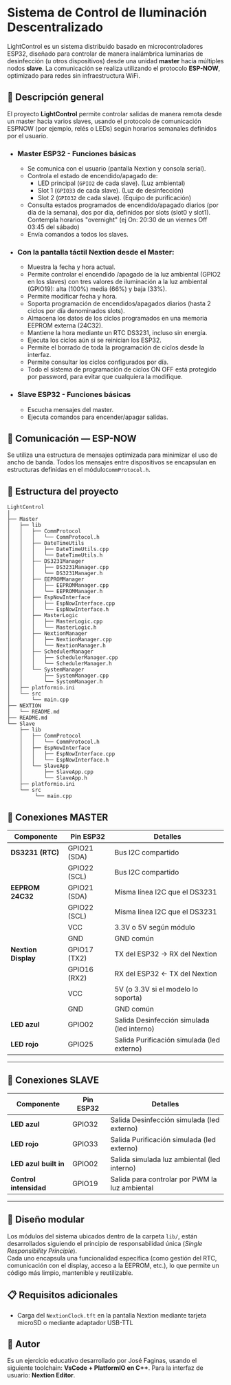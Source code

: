 # Sistema de Control de Iluminación Descentralizado

LightControl es un sistema distribuido basado en microcontroladores ESP32, diseñado para controlar de manera inalámbrica luminarias de desinfección (u otros dispositivos) desde una unidad **master** hacia múltiples nodos **slave**. La comunicación se realiza utilizando el protocolo **ESP-NOW**, optimizado para redes sin infraestructura WiFi.

## 📌 Descripción general

El proyecto **LightControl** permite controlar salidas de manera remota desde un master hacia varios slaves, usando el protocolo de comunicación ESPNOW (por ejemplo, relés o LEDs) según horarios semanales definidos por el usuario.

- ### **Master ESP32 - Funciones básicas**
  - Se comunica con el usuario (pantalla Nextion y consola serial).
  - Controla el estado de encendido/apagado de:
    - LED principal (`GPIO2` de cada slave). (Luz ambiental)
    - Slot 1 (`GPIO33` de cada slave). (Luz de desinfección)
    - Slot 2 (`GPIO32` de cada slave). (Equipo de purificación)
  - Consulta estados programados de encendido/apagado diarios (por día de la semana), dos por dia, definidos por slots (slot0 y slot1). Contempla horarios "overnight" (ej On: 20:30 de un viernes Off 03:45 del sábado)
  - Envía comandos a todos los slaves.

- ### **Con la pantalla táctil Nextion desde el Master:**
  - Muestra la fecha y hora actual.
  - Permite controlar el encendido /apagado de la luz ambiental (GPIO2 en los slaves) con tres valores de iluminación a la luz ambiental (GPIO19): alta (100%) media (66%) y baja (33%).
  - Permite modificar fecha y hora.
  - Soporta programación de encendidos/apagados diarios (hasta 2 ciclos por día denominados slots).
  - Almacena los datos de los ciclos programados en una memoria EEPROM externa (24C32).
  - Mantiene la hora mediante un RTC DS3231, incluso sin energía.
  - Ejecuta los ciclos aún si se reinician los ESP32.
  - Permite el borrado de toda la programación de ciclos desde la interfaz.
  - Permite consultar los ciclos configurados por día.
  - Todo el sistema de programación de ciclos ON OFF está protegido por password, para evitar que cualquiera la modifique.

- ### **Slave ESP32 - Funciones básicas**
  - Escucha mensajes del master.
  - Ejecuta comandos para encender/apagar salidas.

## 📡 Comunicación — ESP-NOW

Se utiliza una estructura de mensajes optimizada para minimizar el uso de ancho de banda. Todos los mensajes entre dispositivos se encapsulan en estructuras definidas en el módulo`CommProtocol.h`.

## 📁 Estructura del proyecto
```text
LightControl
│ 
├── Master
│   ├── lib
│   │   ├── CommProtocol
│   │   │   └── CommProtocol.h
│   │   ├── DateTimeUtils
│   │   │   ├── DateTimeUtils.cpp
│   │   │   └── DateTimeUtils.h
│   │   ├── DS3231Manager
│   │   │   ├── DS3231Manager.cpp
│   │   │   └── DS3231Manager.h
│   │   ├── EEPROMManager
│   │   │   ├── EEPROMManager.cpp
│   │   │   └── EEPROMManager.h
│   │   ├── EspNowInterface
│   │   │   ├── EspNowInterface.cpp
│   │   │   └── EspNowInterface.h
│   │   ├── MasterLogic
│   │   │   ├── MasterLogic.cpp
│   │   │   └── MasterLogic.h
│   │   ├── NextionManager
│   │   │   ├── NextionManager.cpp
│   │   │   └── NextionManager.h
│   │   ├── SchedulerManager
│   │   │   ├── SchedulerManager.cpp
│   │   │   └── SchedulerManager.h
│   │   └── SystemManager
│   │       ├── SystemManager.cpp
│   │       └── SystemManager.h
│   ├── platformio.ini
│   └── src
│       └── main.cpp
├── NEXTION
│   └── README.md
├── README.md
└── Slave
    ├── lib
    │   ├── CommProtocol
    │   │   └── CommProtocol.h
    │   ├── EspNowInterface
    │   │   ├── EspNowInterface.cpp
    │   │   └── EspNowInterface.h
    │   └── SlaveApp
    │       ├── SlaveApp.cpp
    │       └── SlaveApp.h
    ├── platformio.ini
    └── src
         └── main.cpp
```

## 🔌 Conexiones MASTER

| Componente          | Pin ESP32       | Detalles                                 |
|---------------------|------------------|-------------------------------------------|
| **DS3231 (RTC)**    | GPIO21 (SDA)     | Bus I2C compartido                        |
|                     | GPIO22 (SCL)     | Bus I2C compartido                        |
| **EEPROM 24C32**    | GPIO21 (SDA)     | Misma línea I2C que el DS3231             |
|                     | GPIO22 (SCL)     | Misma línea I2C que el DS3231             |
|                     | VCC              | 3.3V o 5V según módulo                    |
|                     | GND              | GND común                                |
| **Nextion Display** | GPIO17 (TX2)     | TX del ESP32 → RX del Nextion             |
|                     | GPIO16 (RX2)     | RX del ESP32 ← TX del Nextion             |
|                     | VCC              | 5V (o 3.3V si el modelo lo soporta)       |
|                     | GND              | GND común                                |
| **LED azul**  | GPIO02            | Salida Desinfección  simulada (led interno)     |
| **LED rojo**  | GPIO25            | Salida Purificación simulada (led externo)|
---

## 🔌 Conexiones SLAVE
| Componente          | Pin ESP32       | Detalles                                 |
|---------------------|------------------|-------------------------------------------|
| **LED azul**  | GPIO32            | Salida Desinfección simulada (led externo)     |
| **LED rojo**  | GPIO33            | Salida Purificación simulada (led externo) |
| **LED azul built in**  | GPIO02            | Salida simulada luz ambiental (led interno) |
| **Control intensidad**  | GPIO19            | Salida para controlar por PWM la luz ambiental |
---

## 🧱 Diseño modular

Los módulos del sistema ubicados dentro de la carpeta `lib/`, están desarrollados siguiendo el principio de responsabilidad única (*Single Responsibility Principle*).  
Cada uno encapsula una funcionalidad específica (como gestión del RTC, comunicación con el display, acceso a la EEPROM, etc.), lo que permite un código más limpio, mantenible y reutilizable.

## 📋 Requisitos adicionales

- Carga del `NextionClock.tft` en la pantalla Nextion mediante tarjeta microSD o mediante adaptador USB-TTL

## 👤 Autor

Es un ejercicio educativo desarrollado por José Faginas, usando el siguiente toolchain: **VsCode + PlatformIO en C++**. Para la interfaz de usuario: **Nextion Editor**. 
